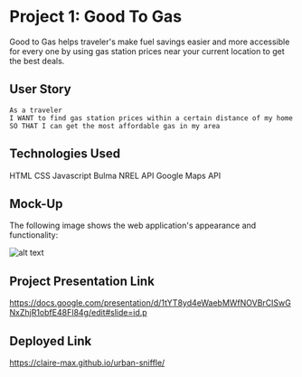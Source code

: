 # Project 1: Good To Gas
 Good to Gas helps traveler's make fuel savings easier and more
 accessible for every one by using gas station prices near your current location to get the best deals.
## User Story 

```
As a traveler 
I WANT to find gas station prices within a certain distance of my home
SO THAT I can get the most affordable gas in my area

```

## Technologies Used
HTML  CSS  Javascript  Bulma  NREL API  Google Maps API


## Mock-Up

The following image shows the web application's appearance and functionality:

![alt text](./assets/images/demo.png)

## Project Presentation Link
https://docs.google.com/presentation/d/1tYT8yd4eWaebMWfNOVBrCISwGNxZhjR1obfE48FI84g/edit#slide=id.p

## Deployed Link

https://claire-max.github.io/urban-sniffle/
